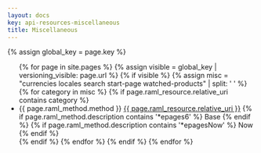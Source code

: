```yaml
---
layout: docs
key: api-resources-miscellaneous
title: Miscellaneous
---
```

{% assign global_key = page.key %}

<ul id="resource-list">
  {% for page in site.pages %}
    {% assign visible = global_key | versioning_visible: page.url %}
    {% if visible %}
      {% assign misc = "currencies locales search start-page watched-products" | split: ' ' %}
        {% for category in misc %}
          {% if page.raml_resource.relative_uri contains category %}
            <li class="resource-entry">
              <span class="http-method http-method-{{ page.raml_method.method | downcase }}">{{ page.raml_method.method }}</span>
              <a href="{{ page.url | prepend: site.baseurl }}">{{ page.raml_resource.relative_uri }}</a>
              {% if page.raml_method.description contains '*epages6' %}
                <span class="ep-label-base ep-label">Base</span>
              {% endif %}
              {% if page.raml_method.description contains '*epagesNow' %}
                <span class="ep-label-now ep-label">Now</span>
              {% endif %}
            </li>
          {% endif %}
        {% endfor %}
      {% endif %}
  {% endfor %}
</ul>
